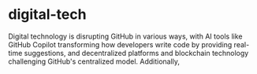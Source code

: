 # digital-tech
Digital technology is disrupting GitHub in various ways, with AI tools like GitHub Copilot transforming how developers write code by providing real-time suggestions, and decentralized platforms and blockchain technology challenging GitHub's centralized model. Additionally, 
